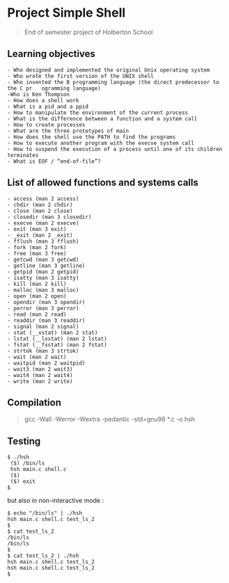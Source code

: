 # Project Simple Shell

> End of semester project of Holberton School

## Learning objectives

    - Who designed and implemented the original Unix operating system
    - Who wrote the first version of the UNIX shell
    - Who invented the B programming language (the direct predecessor to the C pr	ogramming language)
    -Who is Ken Thompson
    - How does a shell work
    - What is a pid and a ppid
    - How to manipulate the environment of the current process
    - What is the difference between a function and a system call
    - How to create processes
    - What are the three prototypes of main
    - How does the shell use the PATH to find the programs
    - How to execute another program with the execve system call
    - How to suspend the execution of a process until one of its children terminates
    - What is EOF / “end-of-file”?
##  List of allowed functions and systems calls


    - access (man 2 access)
    - chdir (man 2 chdir)
    - close (man 2 close)
    - closedir (man 3 closedir)
    - execve (man 2 execve)
    - exit (man 3 exit)
    - _exit (man 2 _exit)
    - fflush (man 3 fflush)
    - fork (man 2 fork)
    - free (man 3 free)
    - getcwd (man 3 getcwd)
    - getline (man 3 getline)
    - getpid (man 2 getpid)
    - isatty (man 3 isatty)
    - kill (man 2 kill)
    - malloc (man 3 malloc)
    - open (man 2 open)
    - opendir (man 3 opendir)
    - perror (man 3 perror)
    - read (man 2 read)
    - readdir (man 3 readdir)
    - signal (man 2 signal)
    - stat (__xstat) (man 2 stat)
    - lstat (__lxstat) (man 2 lstat)
    - fstat (__fxstat) (man 2 fstat)
    - strtok (man 3 strtok)
    - wait (man 2 wait)
    - waitpid (man 2 waitpid)
    - wait3 (man 2 wait3)
    - wait4 (man 2 wait4)
    - write (man 2 write)

## Compilation

> gcc -Wall -Werror -Wextra -pedantic -std=gnu98 *.c -o hsh

## Testing

```
$ ./hsh
 ($) /bin/ls
 hsh main.c shell.c
 ($)
 ($) exit
$
```

but also in non-interactive mode :

```
$ echo "/bin/ls" | ./hsh
hsh main.c shell.c test_ls_2
$
$ cat test_ls_2
/bin/ls
/bin/ls
$
$ cat test_ls_2 | ./hsh
hsh main.c shell.c test_ls_2
hsh main.c shell.c test_ls_2
$
```